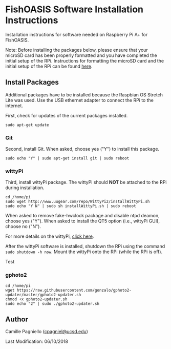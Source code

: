 # FishOASIS Software Installation Instructions
Installation instructions for software needed on Raspberry Pi A+ for FishOASIS.

Note: Before installing the packages below, please ensure that your microSD card has been properly formatted and you have completed the initial setup of the RPi. Instructions for formatting the microSD card and the initial setup of the RPi can be found [here](/software/FishOASIS_microSD_and_initial_setup.md).

## Install Packages
Additional packages have to be installed because the Raspbian OS Stretch Lite was used. Use the USB ethernet adapter to connect the RPi to the internet. 

First, check for updates of the current packages installed.
```
sudo apt-get update
```

### Git
Second, install Git. When asked, choose yes ("Y") to install this package.
```
sudo echo "Y" | sudo apt-get install git | sudo reboot
```

### wittyPi
Third, install wittyPi package. The wittyPi should **NOT** be attached to the RPi during installation.
```
cd /home/pi
sudo wget http://www.uugear.com/repo/WittyPi2/installWittyPi.sh
sudo echo "Y N" | sudo sh installWittyPi.sh | sudo reboot
```
When asked to remove fake-hwclock package and disable ntpd deamon, choose yes ("Y"). 
When asked to install the QT5 option (i.e., wittyPi GUI), choose no ("N").

For more details on the wittyPi, [click here](http://www.uugear.com/doc/WittyPi2_UserManual.pdf).

After the wittyPi software is installed, shutdown the RPi using the command `sudo shutdown -h now`. Mount the wittyPi onto the RPi (while the RPi is off).

Test 

### gphoto2
```
cd /home/pi
wget https://raw.githubusercontent.com/gonzalo/gphoto2-updater/master/gphoto2-updater.sh
chmod +x gphoto2-updater.sh
sudo echo "2" | sudo ./gphoto2-updater.sh
```

## Author
Camille Pagniello (cpagniel@ucsd.edu)

Last Modification: 06/10/2018
